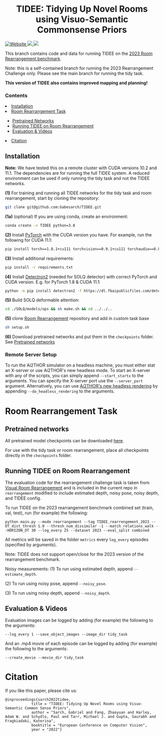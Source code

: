 <h1 align="center">
    TIDEE: Tidying Up Novel Rooms using Visuo-Semantic Commonsense Priors
</h1>

<p align="left">
<!--     <a href="//github.com/allenai/ai2thor-rearrangement/blob/main/LICENSE">
        <!-- ai2thor-rearrangement wasn't identifiable by GitHub (on the day this was added), so using the same one as ai2thor -->
<!--         <img alt="License" src="https://img.shields.io/github/license/allenai/ai2thor.svg?color=blue">
    </a> -->
    <a href="https://tidee-agent.github.io/" target="_blank">
        <img alt="Website" src="https://img.shields.io/badge/website-TIDEE-orange">
    </a>
<!--     <a href="//github.com/allenai/ai2thor-rearrangement/releases">
        <img alt="GitHub release" src="https://img.shields.io/github/release/allenai/ai2thor-rearrangement.svg">
    </a> -->
    <a href="https://arxiv.org/abs/2207.10761" target="_blank">
        <img src="https://img.shields.io/badge/arXiv-2207.10761-<COLOR>">
    </a>
<!--     <a href="//arxiv.org/abs/2103.16544" target="_blank">
        <img src="https://img.shields.io/badge/venue-CVPR 2021-blue">
    </a> -->
    <a href="https://youtu.be/wXJuVKeWZmk" target="_blank">
        <img src="https://img.shields.io/badge/video-YouTube-red">
    </a>
<!--     <a href="https://join.slack.com/t/ask-prior/shared_invite/zt-oq4z9u4i-QR3kgpeeTAymEDkNpZmCcg" target="_blank">
        <img src="https://img.shields.io/badge/questions-Ask PRIOR Slack-blue">
    </a> -->
</p>

This branch contains code and data for running TIDEE on the [2023 Room Rearrangement benchmark](https://github.com/allenai/ai2thor-rearrangement#-whats-new-in-the-2023-challenge). 

Note: this is a self-contained branch for running the 2023 Rearrangement Challenge only. Please see the main branch for running the tidy task.

**This version of TIDEE also contains improved mapping and planning!**

### Contents
<!--
# To create the table of contents, move the [TOC] line outside of this comment
# and then run the below Python block.
[TOC]
import markdown
with open("README.md", "r") as f:
    a = markdown.markdown(f.read(), extensions=["toc"])
    print(a[:a.index("</div>") + 6])
-->
<div class="toc">
<li><a href="#installation"> Installation </a></li>
<li><a href="#room-rearrangement-task"> Room Rearrangement Task </a></li><ul>
<li><a href="#pretrained-networks"> Pretrained Networks</a></li>
<li><a href="#running-tidee-on-room-rearrangement"> Running TIDEE on Room Rearrangement</a></li>
<li><a href="#evaluation--videos"> Evaluation & Videos</a></li>
</ul>
<li><a href="#citation"> Citation </a></li>
</div>

## Installation 
**Note:** We have tested this on a remote cluster with CUDA versions 10.2 and 11.1. The dependencies are for running the full TIDEE system. A reduced environment can be used if only running the tidy task and not the TIDEE networks. 

**(1)** For training and running all TIDEE networks for the tidy task and room rearrangement, start by cloning the repository:
```bash
git clone git@github.com:Gabesarch/TIDEE.git
```
**(1a)** (optional) If you are using conda, create an environment: 
```bash
conda create -n TIDEE python=3.8
```

**(2)** Install [PyTorch](https://pytorch.org/get-started/locally/) with the CUDA version you have. For example, run the following for CUDA 11.1: 
```bash
pip install torch==1.8.1+cu111 torchvision==0.9.1+cu111 torchaudio==0.8.1 -f https://download.pytorch.org/whl/torch_stable.html
```

**(3)** Install additional requirements: 
```bash
pip install -r requirements.txt
```

**(4)** Install [Detectron2](https://detectron2.readthedocs.io/en/latest/tutorials/install.html) (needed for SOLQ detector) with correct PyTorch and CUDA version. 
E.g. for PyTorch 1.8 & CUDA 11.1:
```bash
python -m pip install detectron2 -f https://dl.fbaipublicfiles.com/detectron2/wheels/cu111/torch1.8/index.html
```

**(5)** Build SOLQ deformable attention:
```bash
cd ./SOLQ/models/ops && sh make.sh && cd ../../..
```

**(5)** clone [Room Rearrangement](https://github.com/allenai/ai2thor-rearrangement#-whats-new-in-the-2023-challenge) repository and add in custom task base
```bash
sh setup.sh
```

**(6)** Download pretrained networks and put them in the `checkpoints` folder. See <a href="#pretrained-networks"> Pretrained networks</a>

### Remote Server Setup
To run the Ai2THOR simulator on a headless machine, you must either stat an X-server or use Ai2THOR's new headless mode. 
To start an X-server with any of the scripts, you can simply append `--start_startx` to the arguments. You can specify the X-server port use the `--server_port` argument.
Alternatively, you can use [Ai2THOR's new headless rendering](https://ai2thor.allenai.org/ithor/documentation/#headless-setup) by appending `--do_headless_rendering` to the arguments. 

# Room Rearrangement Task

## Pretrained networks
All pretrained model checkpoints can be downloaded [here](https://drive.google.com/drive/folders/1KpTL6Kp5Hk_paFXTPMtfO4H6Ur8LTGph?usp=sharing). 

For use with the tidy task or room rearrangement, place all checkpoints directly in the `checkpoints` folder. 

## Running TIDEE on Room Rearrangement 
The evaluation code for the rearrangement challenge task is taken from [Visual Room Rearrangement](https://github.com/allenai/ai2thor-rearrangement) and is included in the current repo in `rearrangement` modified to include estimated depth, noisy pose, noisy depth, and TIDEE config.

To run TIDEE on the 2023 rearrangement benchmark combined set (train, val, test), run (for example) the following: 
```
python main.py --mode rearrangement --tag TIDEE_rearrengement_2023 --OT_dist_thresh 1.0 --thresh_num_dissimilar -1 --match_relations_walk --HORIZON_DT 30 --log_every 25 --dataset 2023 --eval_split combined
```

All metrics will be saved in the folder `metrics` every `log_every` episodes (specified by arguments). 

Note: TIDEE does not support open/close for the 2023 version of the rearrangement benchmark.

Noisy measurements: 
(1) To run using estimated depth, append `--estimate_depth`.

(2) To run using noisy pose, append `--noisy_pose`.

(3) To run using noisy depth, append `--noisy_depth`.

## Evaluation & Videos
Evaluation images can be logged by adding (for example) the following to the arguments:
```
--log_every 1 --save_object_images --image_dir tidy_task
```

And an .mp4 movie of each episode can be logged by adding (for example) the following to the arguments:
```
--create_movie --movie_dir tidy_task
```

# Citation
If you like this paper, please cite us:
```
@inproceedings{sarch2022tidee,
            title = "TIDEE: Tidying Up Novel Rooms using Visuo-Semantic Common Sense Priors",
            author = "Sarch, Gabriel and Fang, Zhaoyuan and Harley, Adam W. and Schydlo, Paul and Tarr, Michael J. and Gupta, Saurabh and Fragkiadaki, Katerina", 
            booktitle = "European Conference on Computer Vision",
            year = "2022"}
```

